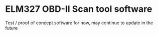 #  ELM327 OBD-II Scan tool software

Test / proof of concept software for now, may continue to update in the future
